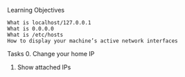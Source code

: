 Learning Objectives

    What is localhost/127.0.0.1
    What is 0.0.0.0
    What is /etc/hosts
    How to display your machine’s active network interfaces
Tasks
0. Change your home IP 
1. Show attached IPs 
